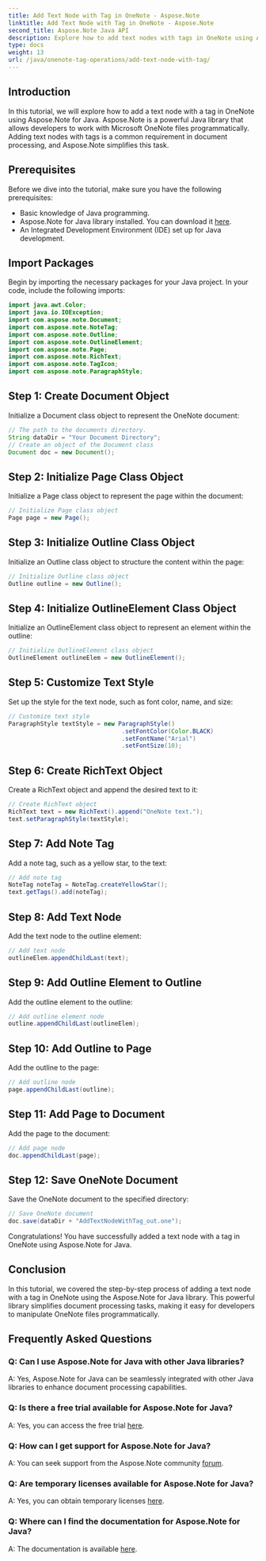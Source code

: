 ```yaml
---
title: Add Text Node with Tag in OneNote - Aspose.Note
linktitle: Add Text Node with Tag in OneNote - Aspose.Note
second_title: Aspose.Note Java API
description: Explore how to add text nodes with tags in OneNote using Aspose.Note for Java. Easy, efficient, and developer-friendly. Download the library now!
type: docs
weight: 13
url: /java/onenote-tag-operations/add-text-node-with-tag/
---
```

## Introduction
In this tutorial, we will explore how to add a text node with a tag in OneNote using Aspose.Note for Java. Aspose.Note is a powerful Java library that allows developers to work with Microsoft OneNote files programmatically. Adding text nodes with tags is a common requirement in document processing, and Aspose.Note simplifies this task.
## Prerequisites
Before we dive into the tutorial, make sure you have the following prerequisites:
- Basic knowledge of Java programming.
- Aspose.Note for Java library installed. You can download it [here](https://releases.aspose.com/note/java/).
- An Integrated Development Environment (IDE) set up for Java development.
## Import Packages
Begin by importing the necessary packages for your Java project. In your code, include the following imports:
```java
import java.awt.Color;
import java.io.IOException;
import com.aspose.note.Document;
import com.aspose.note.NoteTag;
import com.aspose.note.Outline;
import com.aspose.note.OutlineElement;
import com.aspose.note.Page;
import com.aspose.note.RichText;
import com.aspose.note.TagIcon;
import com.aspose.note.ParagraphStyle;
```
## Step 1: Create Document Object
Initialize a Document class object to represent the OneNote document:
```java
// The path to the documents directory.
String dataDir = "Your Document Directory";
// Create an object of the Document class
Document doc = new Document();
```
## Step 2: Initialize Page Class Object
Initialize a Page class object to represent the page within the document:
```java
// Initialize Page class object
Page page = new Page();
```
## Step 3: Initialize Outline Class Object
Initialize an Outline class object to structure the content within the page:
```java
// Initialize Outline class object
Outline outline = new Outline();
```
## Step 4: Initialize OutlineElement Class Object
Initialize an OutlineElement class object to represent an element within the outline:
```java
// Initialize OutlineElement class object
OutlineElement outlineElem = new OutlineElement();
```
## Step 5: Customize Text Style
Set up the style for the text node, such as font color, name, and size:
```java
// Customize text style
ParagraphStyle textStyle = new ParagraphStyle()
                                .setFontColor(Color.BLACK)
                                .setFontName("Arial")
                                .setFontSize(10);
```
## Step 6: Create RichText Object
Create a RichText object and append the desired text to it:
```java
// Create RichText object
RichText text = new RichText().append("OneNote text.");
text.setParagraphStyle(textStyle);
```
## Step 7: Add Note Tag
Add a note tag, such as a yellow star, to the text:
```java
// Add note tag
NoteTag noteTag = NoteTag.createYellowStar();
text.getTags().add(noteTag);
```
## Step 8: Add Text Node
Add the text node to the outline element:
```java
// Add text node
outlineElem.appendChildLast(text);
```
## Step 9: Add Outline Element to Outline
Add the outline element to the outline:
```java
// Add outline element node
outline.appendChildLast(outlineElem);
```
## Step 10: Add Outline to Page
Add the outline to the page:
```java
// Add outline node
page.appendChildLast(outline);
```
## Step 11: Add Page to Document
Add the page to the document:
```java
// Add page node
doc.appendChildLast(page);
```
## Step 12: Save OneNote Document
Save the OneNote document to the specified directory:
```java
// Save OneNote document
doc.save(dataDir + "AddTextNodeWithTag_out.one");
```
Congratulations! You have successfully added a text node with a tag in OneNote using Aspose.Note for Java.
## Conclusion
In this tutorial, we covered the step-by-step process of adding a text node with a tag in OneNote using the Aspose.Note for Java library. This powerful library simplifies document processing tasks, making it easy for developers to manipulate OneNote files programmatically.
## Frequently Asked Questions
### Q: Can I use Aspose.Note for Java with other Java libraries?
A: Yes, Aspose.Note for Java can be seamlessly integrated with other Java libraries to enhance document processing capabilities.
### Q: Is there a free trial available for Aspose.Note for Java?
A: Yes, you can access the free trial [here](https://releases.aspose.com/).
### Q: How can I get support for Aspose.Note for Java?
A: You can seek support from the Aspose.Note community [forum](https://forum.aspose.com/c/note/28).
### Q: Are temporary licenses available for Aspose.Note for Java?
A: Yes, you can obtain temporary licenses [here](https://purchase.aspose.com/temporary-license/).
### Q: Where can I find the documentation for Aspose.Note for Java?
A: The documentation is available [here](https://reference.aspose.com/note/java/).
